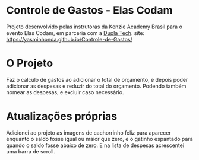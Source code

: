 # Controle de Gastos - Elas Codam

Projeto desenvolvido pelas instrutoras da Kenzie Academy Brasil para o evento Elas Codam, em parceria com a [Dupla Tech](https://www.duplatech.com/).
site: https://yasminhonda.github.io/Controle-de-Gastos/

# O Projeto

Faz o calculo de gastos ao adicionar o total de orçamento, e depois poder adicionar as despesas e reduzir do total do orçamento. Podendo também nomear as despesas, e excluir caso necessário. 

# Atualizações próprias

Adicionei ao projeto as imagens de cachorrinho feliz para aparecer enquanto o saldo fosse igual ou maior que zero, e o gatinho espantado para quando o saldo fosse abaixo de zero.
E na lista de despesas acrescentei uma barra de scroll.
